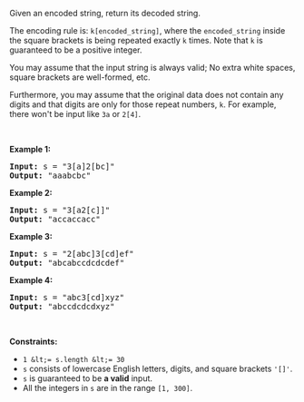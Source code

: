 Given an encoded string, return its decoded string.

The encoding rule is: `` k[encoded_string] ``, where the `` encoded_string `` inside the square brackets is being repeated exactly `` k `` times. Note that `` k `` is guaranteed to be a positive integer.

You may assume that the input string is always valid; No extra white spaces, square brackets are well-formed, etc.

Furthermore, you may assume that the original data does not contain any digits and that digits are only for those repeat numbers, `` k ``. For example, there won't be input like `` 3a `` or `` 2[4] ``.

&nbsp;

__Example 1:__

<pre><strong>Input:</strong> s = "3[a]2[bc]"
<strong>Output:</strong> "aaabcbc"
</pre>

__Example 2:__

<pre><strong>Input:</strong> s = "3[a2[c]]"
<strong>Output:</strong> "accaccacc"
</pre>

__Example 3:__

<pre><strong>Input:</strong> s = "2[abc]3[cd]ef"
<strong>Output:</strong> "abcabccdcdcdef"
</pre>

__Example 4:__

<pre><strong>Input:</strong> s = "abc3[cd]xyz"
<strong>Output:</strong> "abccdcdcdxyz"
</pre>

&nbsp;

__Constraints:__

*   `` 1 &lt;= s.length &lt;= 30 ``
*   `` s `` consists of lowercase English letters, digits, and square brackets `` '[]' ``.
*   `` s `` is guaranteed to be __a valid__ input.
*   All the integers in `` s `` are in the range `` [1, 300] ``.